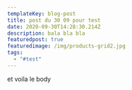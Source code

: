 ```yaml
---
templateKey: blog-post
title: post du 30 09 pour test
date: 2020-09-30T14:28:30.214Z
description: bala bla bla
featuredpost: true
featuredimage: /img/products-grid2.jpg
tags:
  - "#test"
---
```

et voila le body